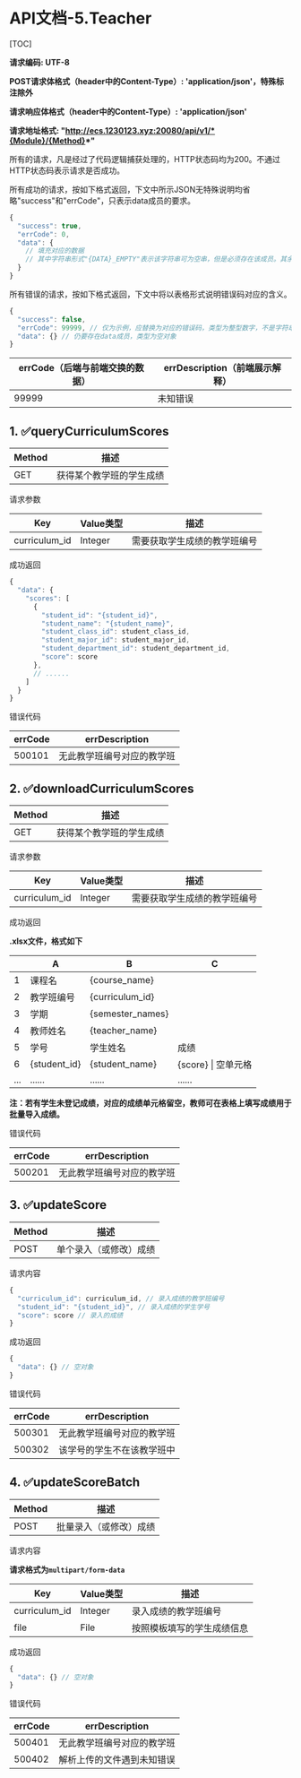 # API文档-5.Teacher

[TOC]

**请求编码: UTF-8**

**POST请求体格式（header中的Content-Type）: 'application/json'，特殊标注除外**

**请求响应体格式（header中的Content-Type）: 'application/json'**

**请求地址格式: "http://ecs.1230123.xyz:20080/api/v1/*{Module}/{Method}*"**

所有的请求，凡是经过了代码逻辑捕获处理的，HTTP状态码均为200。不通过HTTP状态码表示请求是否成功。

所有成功的请求，按如下格式返回，下文中所示JSON无特殊说明均省略"success"和"errCode"，只表示data成员的要求。

```javascript
{
  "success": true,
  "errCode": 0,
  "data": {
    // 填充对应的数据
    // 其中字符串形式"{DATA}_EMPTY"表示该字符串可为空串，但是必须存在该成员。其余的不能为空串
  }
}
```

所有错误的请求，按如下格式返回，下文中将以表格形式说明错误码对应的含义。

```javascript
{
  "success": false,
  "errCode": 99999, // 仅为示例，应替换为对应的错误码，类型为整型数字，不是字符串
  "data": {} // 仍要存在data成员，类型为空对象
}
```

| errCode（后端与前端交换的数据） | errDescription（前端展示解释） |
| ------------------------------- | ------------------------------ |
| 99999                           | 未知错误                       |

## 1. ✅queryCurriculumScores

| Method | 描述                     |
| ------ | ------------------------ |
| GET    | 获得某个教学班的学生成绩 |

请求参数

| Key           | Value类型 | 描述                         |
| ------------- | --------- | ---------------------------- |
| curriculum_id | Integer   | 需要获取学生成绩的教学班编号 |

成功返回

```javascript
{
  "data": {
    "scores": [
      {
        "student_id": "{student_id}",
        "student_name": "{student_name}",
        "student_class_id": student_class_id,
        "student_major_id": student_major_id,
        "student_department_id": student_department_id,
        "score": score
      },
      // ......
    ]
  }
}
```

错误代码

| errCode | errDescription             |
| ------- | -------------------------- |
| 500101  | 无此教学班编号对应的教学班 |

## 2. ✅downloadCurriculumScores

| Method | 描述                     |
| ------ | ------------------------ |
| GET    | 获得某个教学班的学生成绩 |

请求参数

| Key           | Value类型 | 描述                         |
| ------------- | --------- | ---------------------------- |
| curriculum_id | Integer   | 需要获取学生成绩的教学班编号 |

成功返回

**.xlsx文件，格式如下**

|      | A            | B                | C                   |
| ---- | ------------ | ---------------- | ------------------- |
| 1    | 课程名       | {course_name}    |                     |
| 2    | 教学班编号   | {curriculum_id}  |                     |
| 3    | 学期         | {semester_names} |                     |
| 4    | 教师姓名     | {teacher_name}   |                     |
| 5    | 学号         | 学生姓名         | 成绩                |
| 6    | {student_id} | {student_name}   | {score} \| 空单元格 |
| ...  | ......       | ......           | ......              |

**注：若有学生未登记成绩，对应的成绩单元格留空，教师可在表格上填写成绩用于批量导入成绩。**

错误代码

| errCode | errDescription             |
| ------- | -------------------------- |
| 500201  | 无此教学班编号对应的教学班 |

## 3. ✅updateScore

| Method | 描述                   |
| ------ | ---------------------- |
| POST   | 单个录入（或修改）成绩 |

请求内容

```javascript
{
  "curriculum_id": curriculum_id, // 录入成绩的教学班编号
  "student_id": "{student_id}", // 录入成绩的学生学号
  "score": score // 录入的成绩
}
```

成功返回

```javascript
{
  "data": {} // 空对象
}
```

错误代码

| errCode | errDescription             |
| ------- | -------------------------- |
| 500301  | 无此教学班编号对应的教学班 |
| 500302  | 该学号的学生不在该教学班中 |

## 4. ✅updateScoreBatch

| Method | 描述                   |
| ------ | ---------------------- |
| POST   | 批量录入（或修改）成绩 |

请求内容

**请求格式为`multipart/form-data`**

| Key           | Value类型 | 描述                       |
| ------------- | --------- | -------------------------- |
| curriculum_id | Integer   | 录入成绩的教学班编号       |
| file          | File      | 按照模板填写的学生成绩信息 |

成功返回

```javascript
{
  "data": {} // 空对象
}
```

错误代码

| errCode | errDescription             |
| ------- | -------------------------- |
| 500401  | 无此教学班编号对应的教学班 |
| 500402  | 解析上传的文件遇到未知错误 |
